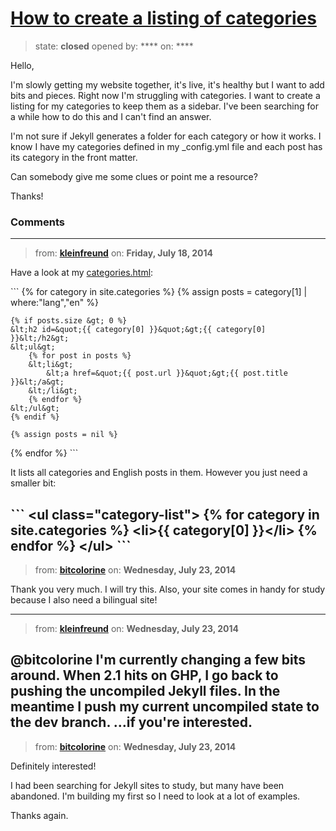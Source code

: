 # [How to create a listing of categories](https://github.com/jekyll/jekyll-help/issues/99)

> state: **closed** opened by: **** on: ****

Hello,

I&#x27;m slowly getting my website together, it&#x27;s live, it&#x27;s healthy but I want to add bits and pieces. Right now I&#x27;m struggling with categories. 
I want to create a listing for my categories to keep them as a sidebar. I&#x27;ve been searching for a while how to do this and I can&#x27;t find an answer.

I&#x27;m not sure if Jekyll generates a folder for each category or how it works. I know I have my categories defined in my _config.yml file and each post has its category in the front matter.

Can somebody give me some clues or point me a resource?

Thanks!


### Comments

---
> from: [**kleinfreund**](https://github.com/jekyll/jekyll-help/issues/99#issuecomment-49442358) on: **Friday, July 18, 2014**

Have a look at my [categories.html](https://github.com/kleinfreund/kleinfreund.github.io/blob/dev/en/categories.html):

&#x60;&#x60;&#x60;
{% for category in site.categories %}
    {% assign posts = category[1] | where:&quot;lang&quot;,&quot;en&quot; %}

    {% if posts.size &gt; 0 %}
    &lt;h2 id=&quot;{{ category[0] }}&quot;&gt;{{ category[0] }}&lt;/h2&gt;
    &lt;ul&gt;
        {% for post in posts %}
        &lt;li&gt;
            &lt;a href=&quot;{{ post.url }}&quot;&gt;{{ post.title }}&lt;/a&gt;
        &lt;/li&gt;
        {% endfor %}
    &lt;/ul&gt;
    {% endif %}

    {% assign posts = nil %}
{% endfor %}
&#x60;&#x60;&#x60;

It lists all categories and English posts in them. However you just need a smaller bit:

&#x60;&#x60;&#x60;
&lt;ul class=&quot;category-list&quot;&gt;
{% for category in site.categories %}
    &lt;li&gt;{{ category[0] }}&lt;/li&gt;
{% endfor %}
&lt;/ul&gt;
&#x60;&#x60;&#x60;
---
> from: [**bitcolorine**](https://github.com/jekyll/jekyll-help/issues/99#issuecomment-49854484) on: **Wednesday, July 23, 2014**

Thank you very much.
I will try this. 
Also, your site comes in handy for study because I also need a bilingual site!



---
> from: [**kleinfreund**](https://github.com/jekyll/jekyll-help/issues/99#issuecomment-49855311) on: **Wednesday, July 23, 2014**

@bitcolorine I&#x27;m currently changing a few bits around. When 2.1 hits on GHP, I go back to pushing the uncompiled Jekyll files. In the meantime I push my current uncompiled state to the dev branch. …if you&#x27;re interested.
---
> from: [**bitcolorine**](https://github.com/jekyll/jekyll-help/issues/99#issuecomment-49855633) on: **Wednesday, July 23, 2014**

Definitely interested!

I had been searching for Jekyll sites to study, but many have been abandoned. I&#x27;m building my first so I need to look at a lot of examples.

Thanks again.
